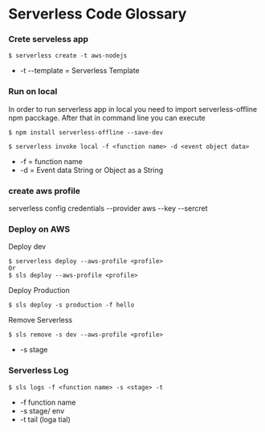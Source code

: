 # Serverless Code Glossary 
### Crete serveless app

    $ serverless create -t aws-nodejs
- -t  --template = Serverless Template

### Run on local

In order to run serverless app in local  you need to import serverless-offline npm pacckage. After that in command line you can execute

	$ npm install serverless-offline --save-dev

    $ serverless invoke local -f <function name> -d <event object data>
    
- -f = function name
- -d = Event data String or Object as a String

### create aws profile 

serverless config credentials --provider aws --key <KEY> --sercret <SECRET>

### Deploy on AWS

Deploy dev

    $ serverless deploy --aws-profile <profile>
    Or 
    $ sls deploy --aws-profile <profile>

Deploy Production
    
    $ sls deploy -s production -f hello
    
Remove Serverless

    $ sls remove -s dev --aws-profile <profile>
    
- -s stage

### Serverless Log

    $ sls logs -f <function name> -s <stage> -t
    
- -f function name
- -s stage/ env
- -t tail (loga tial)